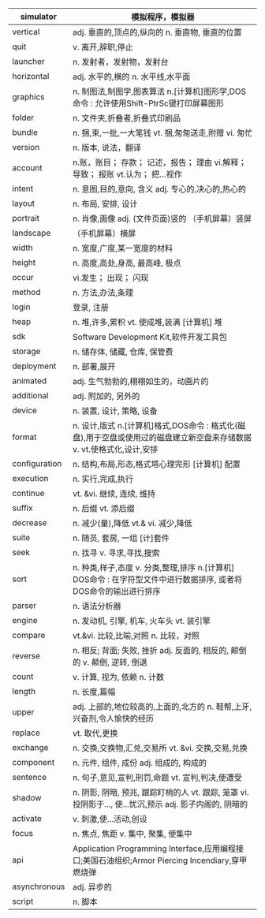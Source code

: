 | simulator     | 模拟程序，模拟器                                             |
| ------------- | ------------------------------------------------------------ |
| vertical      | adj.   垂直的,顶点的,纵向的 n. 垂直物, 垂直的位置            |
| quit          | v. 离开,辞职,停止                                            |
| launcher      | n. 发射者，发射物，发射台                                    |
| horizontal    | adj. 水平的,横的 n. 水平线,水平面                            |
| graphics      | n. 制图法,制图学,图表算法 n.[计算机]图形学,DOS命令   : 允许使用Shift-PtrSc键打印屏幕图形 |
| folder        | n. 文件夹,折叠者,折叠式印刷品                                |
| bundle        | n. 捆,束,一批,一大笔钱 vt. 捆,匆匆送走,附赠 vi.   匆忙       |
| version       | n. 版本, 说法，翻译                                          |
| account       | n.账，账目； 存款； 记述，报告； 理由 vi.解释； 导致；   报账 vt.认为； 把…视作 |
| intent        | n. 意图,目的,意向, 含义 adj. 专心的,决心的,热心的            |
| layout        | n. 布局, 安排, 设计                                          |
| portrait      | n. 肖像,画像 adj. (文件页面)竖的 （手机屏幕）竖屏            |
| landscape     | （手机屏幕）横屏                                             |
| width         | n. 宽度,广度,某一宽度的材料                                  |
| height        | n. 高度,高处,身高, 最高峰, 极点                              |
| occur         | vi.发生； 出现； 闪现                                        |
| method        | n. 方法,办法,条理                                            |
| login         | 登录, 注册                                                   |
| heap          | n. 堆,许多,累积 vt. 使成堆,装满 [计算机] 堆                  |
| sdk           | Software   Development Kit,软件开发工具包                    |
| storage       | n. 储存体, 储藏, 仓库, 保管费                                |
| deployment    | n. 部署,展开                                                 |
| animated      | adj. 生气勃勃的,栩栩如生的，动画片的                         |
| additional    | adj. 附加的, 另外的                                          |
| device        | n. 装置, 设计, 策略, 设备                                    |
| format        | n. 设计,版式 n.[计算机]格式,DOS命令 :   格式化(磁盘),用于空盘或使用过的磁盘建立新空盘来存储数据 v. vt.使格式化,设计,安排 |
| configuration | n. 结构,布局,形态,格式塔心理完形 [计算机] 配置               |
| execution     | n. 实行,完成,执行                                            |
| continue      | vt. &vi. 继续, 连续, 维持                                    |
| suffix        | n. 后缀 vt. 添后缀                                           |
| decrease      | n. 减少(量),降低 vt.& vi. 减少,降低                          |
| suite         | n. 随员, 套房, 一组 [计]套件                                 |
| seek          | n. 找寻 v. 寻求,寻找,搜索                                    |
| sort          | n. 种类,样子,态度 v. 分类,整理,排序 n.[计算机]   DOS命令 : 在字符型文件中进行数据排序, 或者将DOS命令的输出进行排序 |
| parser        | n. 语法分析器                                                |
| engine        | n. 发动机, 引擎, 机车, 火车头 vt. 装引擎                     |
| compare       | vt.&vi. 比较,比喻,对照 n. 比较，对照                         |
| reverse       | n. 相反; 背面; 失败, 挫折 adj. 反面的, 相反的,   颠倒的 v. 颠倒, 逆转, 倒退 |
| count         | v. 计算, 视为, 依赖 n. 计数                                  |
| length        | n. 长度,篇幅                                                 |
| upper         | adj. 上部的,地位较高的,上面的,北方的 n.   鞋帮,上牙,兴奋剂,令人愉快的经历 |
| replace       | vt. 取代,更换                                                |
| exchange      | n. 交换,交换物,汇兑,交易所 vt. &vi.   交换,交易,兑换         |
| component     | n. 元件, 组件, 成份 adj. 组成的, 构成的                      |
| sentence      | n. 句子,意见,宣判,刑罚,命题 vt. 宣判,判决,使遭受             |
| shadow        | n. 阴影, 阴暗, 预兆, 跟踪盯梢的人 vt. 跟踪, 笼罩   vi. 投阴影于..., 使...忧沉,预示 adj. 影子内阁的, 阴暗的 |
| activate      | v. 刺激,使...活动,创设                                       |
| focus         | n. 焦点, 焦距 v. 集中, 聚集, 使集中                          |
| api           | Application Programming   Interface,应用编程接口;美国石油组织;Armor Piercing Incendiary,穿甲燃烧弹 |
| asynchronous  | adj. 异步的                                                  |
| script        | n. 脚本                                                      |